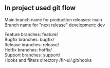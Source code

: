 ## In project used git flow

Main branch name for production releases: main<br/>
Branch name for "next release" development: dev<br/>

Feature branches: feature/<br/>
Bugfix branches: bugfix/<br/>
Release branches: release/<br/>
Hotfix branches: hotfix/<br/>
Support branches: support/<br/>
Hooks and filters directory /fir-ui/.git/hooks
